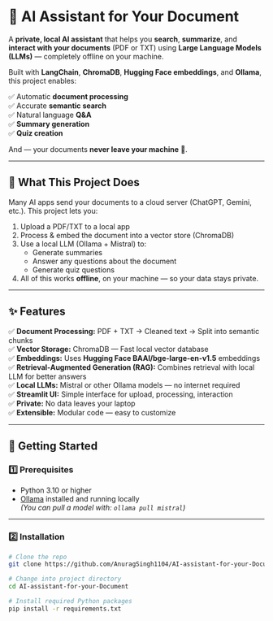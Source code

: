 # 🤖 AI Assistant for Your Document

A **private, local AI assistant** that helps you **search**, **summarize**, and **interact with your documents** (PDF or TXT) using **Large Language Models (LLMs)** — completely offline on your machine.

Built with **LangChain**, **ChromaDB**, **Hugging Face embeddings**, and **Ollama**, this project enables:

✅ Automatic **document processing**  
✅ Accurate **semantic search**  
✅ Natural language **Q&A**  
✅ **Summary generation**  
✅ **Quiz creation**  

And — your documents **never leave your machine** 🚀.

---

## 🧐 What This Project Does

Many AI apps send your documents to a cloud server (ChatGPT, Gemini, etc.). This project lets you:

1. Upload a PDF/TXT to a local app
2. Process & embed the document into a vector store (ChromaDB)
3. Use a local LLM (Ollama + Mistral) to:
    - Generate summaries
    - Answer any questions about the document
    - Generate quiz questions
4. All of this works **offline**, on your machine — so your data stays private.

---

## ✨ Features

✅ **Document Processing:** PDF + TXT → Cleaned text → Split into semantic chunks  
✅ **Vector Storage:** ChromaDB — Fast local vector database  
✅ **Embeddings:** Uses **Hugging Face BAAI/bge-large-en-v1.5** embeddings  
✅ **Retrieval-Augmented Generation (RAG):** Combines retrieval with local LLM for better answers  
✅ **Local LLMs:** Mistral or other Ollama models — no internet required  
✅ **Streamlit UI:** Simple interface for upload, processing, interaction  
✅ **Private:** No data leaves your laptop  
✅ **Extensible:** Modular code — easy to customize

---

## 🚀 Getting Started

### 1️⃣ Prerequisites

- Python 3.10 or higher
- [Ollama](https://ollama.ai) installed and running locally  
  _(You can pull a model with: `ollama pull mistral`)_

---

### 2️⃣ Installation

```bash
# Clone the repo
git clone https://github.com/AnuragSingh1104/AI-assistant-for-your-Document.git

# Change into project directory
cd AI-assistant-for-your-Document

# Install required Python packages
pip install -r requirements.txt
